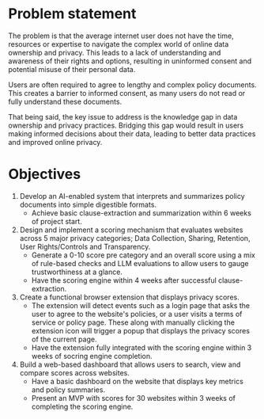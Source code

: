 # Problem statement
  The problem is that the average internet user does not have the time, resources or expertise to navigate the complex world of online data ownership and privacy. This leads to a lack of understanding and awareness of their rights and options, resulting in uninformed consent and potential misuse of their personal data.

  Users are often required to agree to lengthy and complex policy documents. This creates a barrier to informed consent, as many users do not read or fully understand these documents.

  That being said, the key issue to address is the knowledge gap in data ownership and privacy practices. Bridging this gap would result in users making informed decisions about their data, leading to better data practices and improved online privacy.

# Objectives
1. Develop an AI-enabled system that interprets and summarizes policy documents into simple digestible formats.
    - Achieve basic clause-extraction and summarization within 6 weeks of project start.
2. Design and implement a scoring mechanism that evaluates websites across 5 major privacy categories; Data Collection, Sharing, Retention, User Rights/Controls and Transparency.
    - Generate a 0-10 score pre category and an overall score using a mix of rule-based checks and LLM evaluations to allow users to gauge trustworthiness at a glance.
    - Have the scoring engine within 4 weeks after successful clause-extraction.
3. Create a functional browser extension that displays privacy scores.
    - The extension will detect events such as a login page that asks the user to agree to the website's policies, or a user visits a terms of service or policy page. These along with manually clicking the extension icon will trigger a popup that displays the privacy scores of the current page.
    - Have the extension fully integrated with the scoring engine within 3 weeks of socring engine completion.
4. Build a web-based dashboard that allows users to search, view and compare scores across websites.
    - Have a basic dashboard on the website that displays key metrics and policy summaries.
    - Present an MVP with scores for 30 websites within 3 weeks of completing the scoring engine.